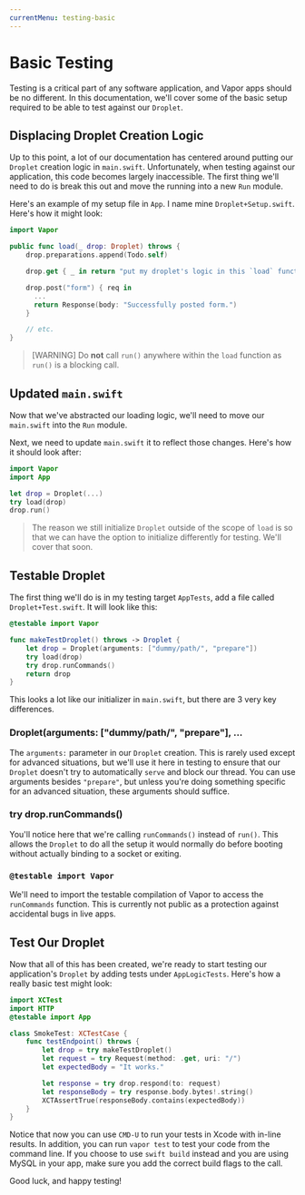 ```yaml
---
currentMenu: testing-basic
---
```


# Basic Testing

Testing is a critical part of any software application, and Vapor apps should be no different. In this documentation, we'll cover some of the basic setup required to be able to test against our `Droplet`.

## Displacing Droplet Creation Logic

Up to this point, a lot of our documentation has centered around putting our `Droplet` creation logic in `main.swift`. Unfortunately, when testing against our application, this code becomes largely inaccessible. The first thing we'll need to do is break this out and move the running into a new `Run` module.

Here's an example of my setup file in `App`. I name mine `Droplet+Setup.swift`. Here's how it might look:

```swift
import Vapor

public func load(_ drop: Droplet) throws {
    drop.preparations.append(Todo.self)

    drop.get { _ in return "put my droplet's logic in this `load` function" }

    drop.post("form") { req in
      ...
      return Response(body: "Successfully posted form.")
    }

    // etc.
}
```

> [WARNING] Do **not** call `run()` anywhere within the `load` function as `run()` is a blocking call.

## Updated `main.swift`

Now that we've abstracted our loading logic, we'll need to move our `main.swift` into the `Run` module.

Next, we need to update `main.swift` it to reflect those changes. Here's how it should look after:

```swift
import Vapor
import App

let drop = Droplet(...)
try load(drop)
drop.run()
```

> The reason we still initialize `Droplet` outside of the scope of `load` is so that we can have the option to initialize differently for testing. We'll cover that soon.

## Testable Droplet

The first thing we'll do is in my testing target `AppTests`, add a file called `Droplet+Test.swift`. It will look like this:

```swift
@testable import Vapor

func makeTestDroplet() throws -> Droplet {
    let drop = Droplet(arguments: ["dummy/path/", "prepare"])
    try load(drop)
    try drop.runCommands()
    return drop
}
```

This looks a lot like our initializer in `main.swift`, but there are 3 very key differences.

### Droplet(arguments: ["dummy/path/", "prepare"], ...

The `arguments:` parameter in our `Droplet` creation. This is rarely used except for advanced situations, but we'll use it here in testing to ensure that our `Droplet` doesn't try to automatically `serve` and block our thread. You can use arguments besides `"prepare"`, but unless you're doing something specific for an advanced situation, these arguments should suffice.

### try drop.runCommands()

You'll notice here that we're calling `runCommands()` instead of `run()`. This allows the `Droplet` to do all the setup it would normally do before booting without actually binding to a socket or exiting.

### `@testable import Vapor`

We'll need to import the testable compilation of Vapor to access the `runCommands` function. This is currently not public as a protection against accidental bugs in live apps.

## Test Our Droplet

Now that all of this has been created, we're ready to start testing our application's `Droplet` by adding tests under `AppLogicTests`. Here's how a really basic test might look:

```swift
import XCTest
import HTTP
@testable import App

class SmokeTest: XCTestCase {
    func testEndpoint() throws {
        let drop = try makeTestDroplet()
        let request = try Request(method: .get, uri: "/")
        let expectedBody = "It works."

        let response = try drop.respond(to: request)
        let responseBody = try response.body.bytes!.string()
        XCTAssertTrue(responseBody.contains(expectedBody))
    }
}
```

Notice that now you can use `CMD-U` to run your tests in Xcode with in-line results. In addition, you can run `vapor test` to test your code from the command line. If you choose to use `swift build` instead and you are using MySQL in your app, make sure you add the correct build flags to the call. 

Good luck, and happy testing!
